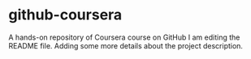 # github-coursera
A hands-on repository of Coursera course on GitHub
I am editing the README file. Adding some more details about the project description.
